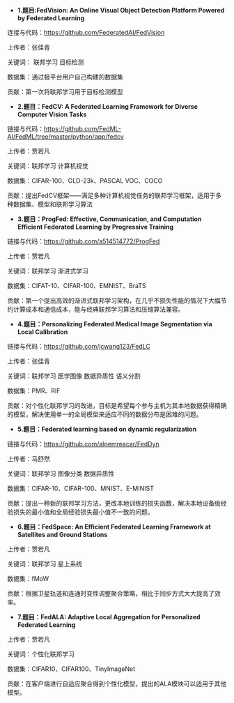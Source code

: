 - **1.题目:FedVision: An Online Visual Object Detection Platform Powered by Federated Learning**

连接与代码：https://github.com/FederatedAI/FedVision

上传者：张佳青

关键词： 联邦学习 目标检测

数据集：通过极平台用户自己构建的数据集

贡献：第一次将联邦学习用于目标检测模型

- **2.题目：FedCV: A Federated Learning Framework for Diverse Computer Vision Tasks**

链接与代码：https://github.com/FedML-AI/FedML/tree/master/python/app/fedcv

上传者：贾若凡

关键词：联邦学习 计算机视觉

数据集：CIFAR-100、GLD-23k、PASCAL VOC、COCO

贡献：提出FedCV框架——满足多种计算机视觉任务的联邦学习框架，适用于多种数据集、模型和联邦学习算法

- **3.题目：ProgFed: Effective, Communication, and Computation Efficient Federated Learning by Progressive Training**

链接与代码：https://github.com/a514514772/ProgFed

上传者：贾若凡

关键词：联邦学习 渐进式学习

数据集：CIFAT-10、CIFAR-100、EMNIST、BraTS

贡献：第一个提出高效的渐进式联邦学习架构，在几乎不损失性能的情况下大幅节约计算成本和通信成本，能与经典联邦学习算法和压缩算法兼容。

- **4.题目：Personalizing Federated Medical Image Segmentation via Local Calibration**

链接与代码：https://github.com/jcwang123/FedLC

上传者：张佳青

关键词：联邦学习 医学图像 数据异质性 语义分割

数据集：PMR、RIF

贡献：对个性化联邦学习的改进，目标是希望每个参与主机为其本地数据获得精确的模型，解决使用单一的全局模型来适应不同的数据分布是困难的问题。

- **5.题目：Federated learning based on dynamic regularization**

链接与代码：https://github.com/alpemreacar/FedDyn

上传者：马舒然

关键词：联邦学习 图像分类 数据异质性

数据集：CIFAR-10、CIFAR-100、MNIST、E-MINIST

贡献：提出一种新的联邦学习方法，更改本地训练的损失函数，解决本地设备级经验损失的最小值和全局经验损失最小值不一致的问题。
- **6.题目：FedSpace: An Efficient Federated Learning Framework at Satellites and Ground Stations**


上传者：贾若凡

关键词：联邦学习 星上系统

数据集：fMoW

贡献：根据卫星轨道和连通时变性调整聚合策略，相比于同步方式大大提高了效率。

- **7.题目：FedALA: Adaptive Local Aggregation for Personalized Federated Learning**

上传者：贾若凡

关键词：个性化联邦学习

数据集：CIFAR10、CIFAR100、TinyImageNet

贡献：在客户端进行自适应聚合得到个性化模型，提出的ALA模块可以适用于其他模型。
